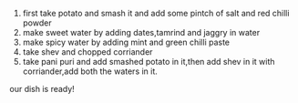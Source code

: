 1. first take potato and smash it and add some pintch of salt and red chilli powder
2. make sweet water by adding dates,tamrind and jaggry in water
3. make spicy water by adding mint and green chilli paste
4. take shev and chopped corriander 
5. take pani puri and add smashed potato in it,then add shev in it with corriander,add both the waters in it.

our dish is ready!